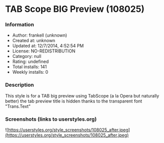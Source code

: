 # TAB Scope BIG Preview (108025)

### Information
- Author: frankell (unknown)
- Created at: unknown
- Updated at: 12/7/2014, 4:52:54 PM
- License: NO-REDISTRIBUTION
- Category: null
- Rating: undefined
- Total installs: 141
- Weekly installs: 0


### Description
This style is for a TAB big preview using TabScope (a la Opera but naturally better)
the tab preview title is hidden thanks to the transparent font "Trans.Text"


### Screenshots (links to userstyles.org)
![https://userstyles.org/style_screenshots/108025_after.jpeg](https://userstyles.org/style_screenshots/108025_after.jpeg)


